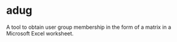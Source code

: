 # adug
A tool to obtain user group membership in the form of a matrix in a Microsoft Excel worksheet.
